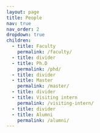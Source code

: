 ```yaml
---
layout: page
title: People
nav: true
nav_order: 2
dropdown: true
children:
  - title: Faculty
    permalink: /faculty/
  - title: divider
  - title: Ph.D
    permalink: /phd/
  - title: divider
  - title: Master
    permalink: /master/
  - title: divider
  - title: Visiting intern
    permalink: /visiting-intern/
  - title: divider
  - title: Alumni
    permalink: /alumni/
---
```

